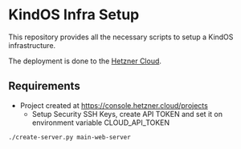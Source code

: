 # KindOS Infra Setup

This repository provides all the necessary scripts to setup a KindOS infrastructure.

The deployment is done to the [Hetzner Cloud](https://www.hetzner.com/).

## Requirements

- Project created at https://console.hetzner.cloud/projects
    - Setup Security SSH Keys, create API TOKEN and set it on environment variable CLOUD_API_TOKEN


```bash
./create-server.py main-web-server
````
